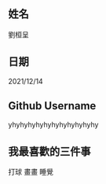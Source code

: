 姓名
----
劉桓呈

日期
----
2021/12/14

Github Username
---------------
yhyhyhyhyhyhyhyhyhyhyhy

我最喜歡的三件事
---------------
打球 畫畫 睡覺